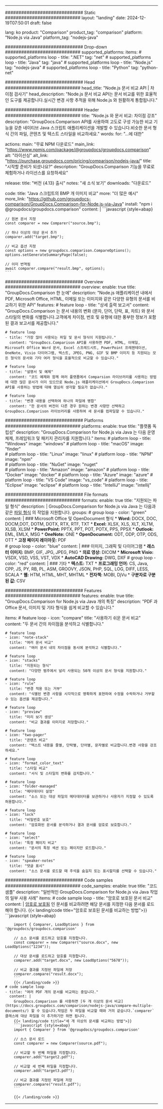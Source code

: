 
---
############################# Static ############################
layout: "landing"
date: 2024-12-19T07:50:01
draft: false

lang: ko
product: "Comparison"
product_tag: "comparison"
platform: "Node.js via Java"
platform_tag: "nodejs-java"

############################# Drop-down ############################
supported_platforms:
  items:
    # supported_platforms loop
    - title: ".NET"
      tag: "net"
    # supported_platforms loop
    - title: "Java"
      tag: "java"
    # supported_platforms loop
    - title: "Node.js"
      tag: "nodejs-java"
    # supported_platforms loop
    - title: "Python"
      tag: "python-net"

############################# Head ############################
head_title: "Node.js 문서 비교 API | 차이점 검사기"
head_description: "Node.js 문서 비교 API는 문서 비교를 위한 효율적인 도구를 제공합니다.실시간 변경 사항 추적을 위해 Node.js 와 원활하게 통합됩니다."

############################# Header ############################
title: "Node.js 와 문서 비교: 차이점 강조"
description: "GroupDocs.Comparison API를 사용하여 고도로 구성 가능한 비교 기능을 갖춘 네이티브 Java 스크립트 애플리케이션을 개발할 수 있습니다.비슷한 문서 형식 간의 파일, 콘텐츠 및 텍스트 스타일을 비교하세요."
words:
  for: "...에 대한"

actions:
  main: "무료 NPM 다운로드"
  main_link: "https://www.npmjs.com/package/@groupdocs/groupdocs.comparison"
  alt: "라이선싱"
  alt_link: "https://purchase.groupdocs.com/pricing/comparison/nodejs-java/"
  title: "시작할 준비가 되셨나요?"
  description: "GroupDocs.Comparison 기능을 무료로 체험하거나 라이선스를 요청하세요"

release:
  title: "버전 {4.13} 출시"
  notes: "새 소식 보기"
  downloads: "다운로드"

code:
  title: "Java 스크립트의 BMP 개 이미지 비교"
  more: "더 많은 예시"
  more_link: "https://github.com/groupdocs-comparison/GroupDocs.Comparison-for-Node.js-via-Java"
  install: "npm i @groupdocs/groupdocs.comparison"
  content: |
    ```javascript {style=abap}

    // 원본 문서 지정
    const comparer = new Comparer("source.bmp");

    // 하나 이상의 대상 문서 추가
    comparer.add("target.bmp");

    // 비교 옵션 지정
    const options = new groupdocs.comparison.CompareOptions();
    options.setGenerateSummaryPage(false);

    // 이미 번역됨
    await comparer.compare("result.bmp", options);
    ```

############################# Overview ############################
overview:
  enable: true
  title: "GroupDocs.Comparison 한 눈에"
  description: "Node.js 애플리케이션 내에서 PDF, Microsoft Office, HTML, 이메일 또는 이미지와 같은 다양한 유형의 문서를 비교하기 위한 API"
  features:
    # feature loop
    - title: "상세 출력 보고서"
      content: "GroupDocs.Comparison 는 문서 내용의 변화 (문자, 단어, 단락, 표, 차트) 와 문서 스타일의 변화를 식별합니다.고객에게 차이점, 번호 및 유형에 대한 풍부한 정보가 포함된 결과 보고서를 제공합니다."

    # feature loop
    - title: "가장 많이 사용되는 파일 및 문서 형식이 지원됩니다."
      content: "GroupDocs.Comparison API를 사용하면 PDF, HTML, 이메일, Microsoft Office Word 문서, Excel 스프레드시트, PowerPoint 프레젠테이션, OneNote, Visio 다이어그램, 텍스트, JPEG, PNG, GIF 및 BMP 이미지 등 지원되는 모든 형식의 문서와 기타 여러 형식을 효율적으로 비교할 수 있습니다."

    # feature loop
    - title: "설명서 및 예제"
      content: "코드 예제와 함께 여러 플랫폼에서 Comparsion 라이브러리를 사용하는 방법에 대한 많은 문서가 이미 있으므로 Node.js 애플리케이션에서 GroupDocs.Comparison API를 사용하는 방법에 대해 열심히 생각할 필요가 없습니다."

    # feature loop
    - title: "변경 내용을 선택하여 하나의 파일에 병합"
      content: "한 문서의 버전이 다른 경우 원하는 변경 사항만 선택하고 GroupDocs.Comparison 라이브러리를 사용하여 새 문서를 컴파일할 수 있습니다."

############################# Platforms ############################
platforms:
  enable: true
  title: "플랫폼 독립성"
  description: "GroupDocs.Comparison for Node.js via Java 는 다음 운영 체제, 프레임워크 및 패키지 관리자를 지원합니다."
  items:
    # platform loop
    - title: "Windows"
      image: "windows"
    # platform loop
    - title: "macOS"
      image: "finder"      
    # platform loop
    - title: "Linux"
      image: "linux"
    # platform loop
    - title: "NPM"
      image: "npm"  
    # platform loop
    - title: "NuGet"
      image: "nuget"      
    # platform loop
    - title: "Amazon"
      image: "amazon"
    # platform loop
    - title: "Docker"
      image: "docker"
    # platform loop
    - title: "Azure"
      image: "azure"
    # platform loop
    - title: "VS Code"
      image: "vs_code"
    # platform loop
    - title: "Eclipse"
      image: "eclipse"
    # platform loop
    - title: "IntelliJ"
      image: "intellij"

############################# File formats ############################
formats:
  enable: true
  title: "지원되는 파일 형식"
  description: |
    GroupDocs.Comparison for Node.js via Java 는 다음과 같은 [파일 형식](https://docs.groupdocs.com/comparison/nodejs-java/supported-document-formats/) 의 작업을 지원합니다.
  groups:
    # group loop
    - color: "green"
      content: |
        ### Microsoft Office 및 OpenDocument 형식
        * **Word:** DOCX, DOC, DOCM,DOT, DOTM, DOTX, RTX, RTF, TXT
        * **Excel:** XLSX, XLS, XLT, XLTM, XLSB, XLSM
        * **PowerPoint:** PPTX, PPT, POT, POTX, PPS, PPSX
        * **Outlook:** EML, EMLX, MSG
        * **OneNote:** ONE
        * **OpenDocument:** ODT, ODP, OTP, ODS, OTT
        * **고정 페이지 레이아웃:** PDF        
    # group loop
    - color: "blue"
      content: |
        ### 이미지, 그래픽 및 다이어그램
        * **래스터 이미지:** BMP, GIF, JPG, JPEG, PNG
        * **의료 영상:** DICOM
        * **Microsoft Visio:** VSDX, VSD, VSS, VST, VDX
        * **AutoCAD Drawing:** DWG, DXF
      # group loop
    - color: "red"
      content: |
        ### 기타
        * **텍스트:** TXT
        * **프로그래밍 언어:** CS, Java, CPP, JS, PY, RB, PL, ASM, GROOVY, JSON, PHP, SQL, LOG, DIFF, LESS, SCALA
        * **웹:** HTM, HTML, MHT, MHTML
        * **전자책:** MOBI, DjVu
        * **구분자로 구분된 값:** CSV

############################# Features ############################
features:
  enable: true
  title: "GroupDocs.Comparison for Node.js via Java 개의 특징"
  description: "PDF 과 Office 문서, 이미지 및 기타 형식을 쉽게 비교할 수 있습니다."

  items:
    # feature loop
    - icon: "compare"
      title: "사용하기 쉬운 문서 비교"
      content: "두 문서 간의 차이점을 분석하고 식별합니다."

    # feature loop
    - icon: "note-stack"
      title: "여러 문서 비교"
      content: "여러 문서 내의 차이점을 동시에 분석하고 식별합니다."

    # feature loop
    - icon: "stacks"
      title: "지원되는 형식"
      content: "다양한 범주에서 널리 사용되는 50개 이상의 문서 형식을 지원합니다."

    # feature loop
    - icon: "rule"
      title: "변경 적용 또는 거부"
      content: "식별된 변경 사항을 시각적으로 명확하게 표현하여 수정을 수락하거나 거부할 수 있는 옵션을 제공합니다."

    # feature loop
    - icon: "preview"
      title: "미리 보기 생성"
      content: "비교 결과를 이미지로 저장합니다."

    # feature loop
    - icon: "two-pager"
      title: "콘텐츠 비교"
      content: "텍스트 내용을 줄별, 단락별, 단어별, 문자별로 비교합니다.변경 사항을 강조하세요."

    # feature loop
    - icon: "format_color_text"
      title: "스타일 비교"
      content: "서식 및 스타일의 변화를 감지합니다."

    # feature loop
    - icon: "folder-managed"
      title: "메타데이터 설정"
      content: "소스 또는 대상 파일의 메타데이터를 보관하거나 사용자가 지정할 수 있도록 허용합니다."

    # feature loop
    - icon: "lock"
      title: "비밀번호 보호"
      content: "암호화된 문서를 분석하거나 결과 문서를 암호로 보호합니다."

    # feature loop
    - icon: "select"
      title: "특정 페이지 비교"
      content: "문서의 특정 섹션 또는 페이지만 로드합니다."

    # feature loop
    - icon: "speaker-notes"
      title: "댓글 표시"
      content: "소스 문서를 로드할 때 주석을 숨길지 또는 표시할지를 선택할 수 있습니다."

############################# Code samples ############################
code_samples:
  enable: true
  title: "코드 샘플"
  description: "일반적인 GroupDocs.Comparison for Node.js via Java 작업의 일부 사용 사례"
  items:
    # code sample loop
    - title: "암호로 보호된 문서 비교"
      content: |
        [암호로 보호됨](https://docs.groupdocs.com/comparison/nodejs-java/load-password-protected-documents/) 인 문서를 비교하려면 해당 문서를 지정한 다음 문서를 로드해야 합니다.
        {{< landing/code title="암호로 보호된 문서를 비교하는 방법">}}
        ```javascript {style=abap}

        import { Comparer, LoadOptions } from '@groupdocs/groupdocs.comparison'

        // 소스 문서를 로드하고 암호를 지정합니다.
        const comparer = new Comparer("source.docx", new LoadOptions("1234"));

        // 대상 문서를 로드하고 암호를 지정합니다.
        comparer.add("target.docx", new LoadOptions("5678"));

        // 비교 결과를 지정된 파일에 저장
        comparer.compare("result.docx");
        ```
        {{< /landing/code >}}
    # code sample loop
    - title: "여러 PDF 개의 문서를 비교하는 중입니다."
      content: |
        GroupDocs.Comparison 를 사용하면 [두 개 이상의 문서 비교](https://docs.groupdocs.com/comparison/nodejs-java/compare-multiple-documents/) 할 수 있습니다.작업은 두 파일을 비교할 때와 거의 같습니다.`comparer` 클래스에 대상 파일을 더 추가하기만 하면 됩니다.
        {{< landing/code title="세 개 이상의 문서를 비교하는 방법">}}
        ```javascript {style=abap}
        import { Comparer } from '@groupdocs/groupdocs.comparison'

        // 소스 문서 로드
        const comparer = new Comparer(source.pdf");

        // 비교할 두 번째 파일을 지정합니다.
        comparer.add("target2.pdf");

        // 비교할 세 번째 파일을 지정합니다.
        comparer.add("target3.pdf");

        // 비교 결과를 지정된 파일에 저장
        comparer.compare("result.pdf");
        ```

        {{< /landing/code >}}

---